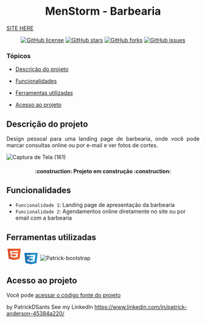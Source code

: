 <h1 align="center" id="Título-e-Imagem-de-capa"> MenStorm - Barbearia </h1>

<a href= "https://barberlandingpage.vercel.app//">SITE HERE</a>

<p align="center">
<a href="https://github.com/PatrickDSants/barberlandingpage/blob/main/LICENSE"><img alt="GitHub license" src="https://img.shields.io/github/license/PatrickDSants/barberlandingpage?style=for-the-badge"></a>
<a href="https://github.com/PatrickDSants/barberlandingpage/stargazers"><img alt="GitHub stars" src="https://img.shields.io/github/stars/PatrickDSants/barberlandingpage?style=for-the-badge"></a>
<a href="https://github.com/PatrickDSants/barberlandingpage/network"><img alt="GitHub forks" src="https://img.shields.io/github/forks/PatrickDSants/barberlandingpage?style=for-the-badge"></a>
<a href="https://github.com/PatrickDSants/barberlandingpage/issues"><img alt="GitHub issues" src="https://img.shields.io/github/issues/PatrickDSants/barberlandingpage?style=for-the-badge"></a>
</p>

### Tópicos 

- [Descrição do projeto](#descrição-do-projeto)

- [Funcionalidades](#funcionalidades)

- [Ferramentas utilizadas](#ferramentas-utilizadas)

- [Acesso ao projeto](#acesso-ao-projeto)

## Descrição do projeto 

<div align="justify">
<p>Design pessoal para uma landing page de barbearia, onde você pode marcar consultas online ou por e-mail e ver fotos de cortes.</p>
  
![Captura de Tela (161)](https://user-images.githubusercontent.com/94023842/183498792-2cec8c6a-075e-4823-ae3f-64c7ab22edf1.png)
</div>

<h4 align="center"> 
    :construction:  Projeto em construção  :construction:
</h4>

## Funcionalidades

- `Funcionalidade 1`: Landing page de apresentação da barbearia
- `Funcionalidade 2`: Agendamentos online diretamente no site ou por email com a barbearia

## Ferramentas utilizadas

<img alt="Patrick-HTML" height="30" width="40" src="https://raw.githubusercontent.com/devicons/devicon/master/icons/html5/html5-original.svg">
<img align="center" alt="Patrick-CSS" height="30" width="40" src="https://raw.githubusercontent.com/devicons/devicon/master/icons/css3/css3-original.svg">
<img align="end" alt="Patrick-bootstrap" height="30" width="40" src="https://cdn.jsdelivr.net/gh/devicons/devicon/icons/bootstrap/bootstrap-plain.svg">

###

## Acesso ao projeto

Você pode [acessar o código fonte do projeto](https://github.com/PatrickDSants/barberlandingpage)


by PatrickDSants See my LinkedIn https://www.linkedin.com/in/patrick-anderson-45384a220/
